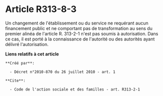 # Article R313-8-3

Un changement de l'établissement ou du service ne requérant aucun financement public et ne comportant pas de transformation
au sens du premier alinéa de l'article R. 313-2-1 n'est pas soumis à autorisation. Dans ce cas, il est porté à la
connaissance de l'autorité ou des autorités ayant délivré l'autorisation.

**Liens relatifs à cet article**

	**Créé par**:

	  - Décret n°2010-870 du 26 juillet 2010 - art. 1

	**Cite**:

	  - Code de l'action sociale et des familles - art. R313-2-1
